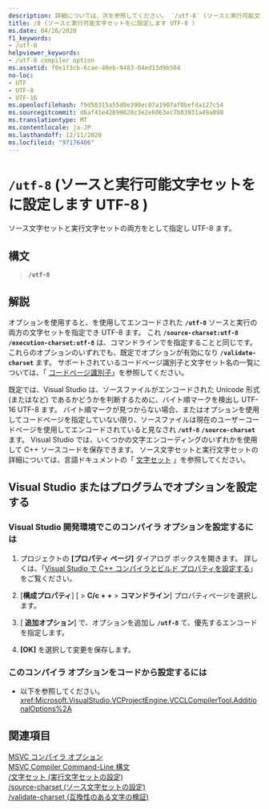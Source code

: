 ```yaml
---
description: 詳細については、次を参照してください。 `/utf-8` (ソースと実行可能文字セットをに設定します UTF-8 )
title: /8 (ソースと実行可能文字セットをに設定します UTF-8 )
ms.date: 04/26/2020
f1_keywords:
- /utf-8
helpviewer_keywords:
- /utf-8 compiler option
ms.assetid: f0e1f3cb-6cae-46eb-9483-04ed13d9b504
no-loc:
- UTF
- UTF-8
- UTF-16
ms.openlocfilehash: f9d58315a55d0e390ec07a1907af0befda127c54
ms.sourcegitcommit: d6af41e42699628c3e2e6063ec7b03931a49a098
ms.translationtype: MT
ms.contentlocale: ja-JP
ms.lasthandoff: 12/11/2020
ms.locfileid: "97176406"
---
```

# <a name="utf-8-set-source-and-executable-character-sets-to-no-locutf-8"></a>`/utf-8` (ソースと実行可能文字セットをに設定します UTF-8 )

ソース文字セットと実行文字セットの両方をとして指定し UTF-8 ます。

## <a name="syntax"></a>構文

> **`/utf-8`**

## <a name="remarks"></a>解説

オプションを使用すると、を使用してエンコードされた **`/utf-8`** ソースと実行の両方の文字セットを指定でき UTF-8 ます。 これ **`/source-charset:utf-8 /execution-charset:utf-8`** は、コマンドラインでを指定することと同じです。 これらのオプションのいずれでも、既定でオプションが有効になり **`/validate-charset`** ます。 サポートされているコードページ識別子と文字セット名の一覧については、「 [コードページ識別子](/windows/win32/Intl/code-page-identifiers)」を参照してください。

既定では、Visual Studio は、ソースファイルがエンコードされた Unicode 形式 (またはなど) であるかどうかを判断するために、バイト順マークを検出し UTF-16 UTF-8 ます。 バイト順マークが見つからない場合、またはオプションを使用してコードページを指定していない限り、ソースファイルは現在のユーザーコードページを使用してエンコードされていると見なされ **`/utf-8`** **`/source-charset`** ます。 Visual Studio では、いくつかの文字エンコーディングのいずれかを使用して C++ ソースコードを保存できます。 ソース文字セットと実行文字セットの詳細については、言語ドキュメントの「 [文字セット](../../cpp/character-sets.md) 」を参照してください。

## <a name="set-the-option-in-visual-studio-or-programmatically"></a>Visual Studio またはプログラムでオプションを設定する

### <a name="to-set-this-compiler-option-in-the-visual-studio-development-environment"></a>Visual Studio 開発環境でこのコンパイラ オプションを設定するには

1. プロジェクトの **[プロパティ ページ]** ダイアログ ボックスを開きます。 詳しくは、「[Visual Studio で C++ コンパイラとビルド プロパティを設定する](../working-with-project-properties.md)」をご覧ください。

1. [**構成プロパティ**] [  >  **C/c + +**  >  **コマンドライン**] プロパティページを選択します。

1. [ **追加オプション**] で、オプションを追加し **`/utf-8`** て、優先するエンコードを指定します。

1. **[OK]** を選択して変更を保存します。

### <a name="to-set-this-compiler-option-programmatically"></a>このコンパイラ オプションをコードから設定するには

- 以下を参照してください。<xref:Microsoft.VisualStudio.VCProjectEngine.VCCLCompilerTool.AdditionalOptions%2A>

## <a name="see-also"></a>関連項目

[MSVC コンパイラ オプション](compiler-options.md)<br/>
[MSVC Compiler Command-Line 構文](compiler-command-line-syntax.md)<br/>
[/文字セット (実行文字セットの設定)](execution-charset-set-execution-character-set.md)<br/>
[/source-charset (ソース文字セットの設定)](source-charset-set-source-character-set.md)<br/>
[/validate-charset (互換性のある文字の検証)](validate-charset-validate-for-compatible-characters.md)
